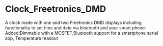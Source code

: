 Clock_Freetronics_DMD
=====================

A clock made with one and two Freetronics DMD displays including functionality to set time and date via bluetooth and your smart phone. Added:Dimmable with a MOSFET,Bluetooth support for a smartphone serial app, Temperature readout

